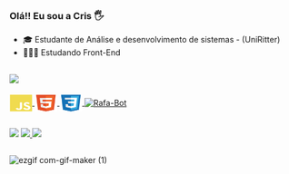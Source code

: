### Olá!! Eu sou a Cris 🖐

- 🎓 Estudante de Análise e desenvolvimento de sistemas - (UniRitter)
- 👩🏻‍💻 Estudando Front-End

##
 <div>
  <a href="https://github.com/CrisFerSouza">
  <img height="180em" src="https://github-readme-stats.vercel.app/api?username=CrisFerSouza&show_icons=true&theme=radical&include_all_commits=true&count_private=true"/>
 </div>

  
 <div style="display:inline_block"><br>
  <img align="center" alt="Rafa-Js" height="30" width="40" src="https://raw.githubusercontent.com/devicons/devicon/master/icons/javascript/javascript-plain.svg">
  <img align="center" alt="Rafa-HTML" height="30" width="40" src="https://raw.githubusercontent.com/devicons/devicon/master/icons/html5/html5-original.svg">
  <img align="center" alt="Rafa-CSS" height="30" width="40" src="https://raw.githubusercontent.com/devicons/devicon/master/icons/css3/css3-original.svg">
  <img align="center" alt="Rafa-Bot" height="35" width="40" src="https://cdn.jsdelivr.net/gh/devicons/devicon/icons/bootstrap/bootstrap-original-wordmark.svg">
 </div>

  ##
 <div>
  <a href="https://instagram.com/cris_souza92" target="_blank"><img src="https://img.shields.io/badge/-Instagram-%23E4405F?style=for-the-badge&logo=instagram&logoColor=white" target="_blank"></a>
 <a href = "mailto:cris.fersouzaa@gmail.com"><img src="https://img.shields.io/badge/-Gmail-%23333?style=for-the-badge&logo=gmail&logoColor=white" target="_blank"> </a>
  <a href="https://www.linkedin.com/in/cristiane-souza-ads/" target="_blank"><img src="https://img.shields.io/badge/-LinkedIn-%230077B5?style=for-the-badge&logo=linkedin&logoColor=white" target="_blank"></a> 
  
   ##
   
   
![ezgif com-gif-maker (1)](https://user-images.githubusercontent.com/118825037/204087082-6a2b7279-ec09-40dd-9d0c-c4a07dfe89b8.gif)

